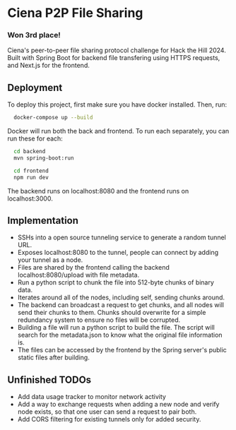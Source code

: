 
# Ciena P2P File Sharing

### Won 3rd place!

Ciena's peer-to-peer file sharing protocol challenge for Hack the Hill 2024. Built with Spring Boot for backend file transfering using HTTPS requests, and Next.js for the frontend.




## Deployment

To deploy this project, first make sure you have docker installed.
Then, run:

```bash
  docker-compose up --build
```
Docker will run both the back and frontend. To run each separately, you can run these for each:
```bash
  cd backend
  mvn spring-boot:run
```
```bash
  cd frontend
  npm run dev
```
The backend runs on localhost:8080 and the frontend runs on localhost:3000.

## Implementation

- SSHs into a open source tunneling service to generate a random tunnel URL.
- Exposes localhost:8080 to the tunnel, people can connect by adding your tunnel as a node.
- Files are shared by the frontend calling the backend localhost:8080/upload with file metadata.
- Run a python script to chunk the file into 512-byte chunks of binary data. 
- Iterates around all of the nodes, including self, sending chunks around.
- The backend can broadcast a request to get chunks, and all nodes will send their chunks to them. Chunks should overwrite for a simple redundancy system to ensure no files will be corrupted.
- Building a file will run a python script to build the file. The script will search for the metadata.json to know what the original file information is.
- The files can be accessed by the frontend by the Spring server's public static files after building.

## Unfinished TODOs

- Add data usage tracker to monitor network activity
- Add a way to exchange requests when adding a new node and verify node exists, so that one user can send a request to pair both.
- Add CORS filtering for existing tunnels only for added security.
